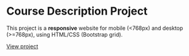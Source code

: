 # Course Description Project

This project is a **responsive** website for mobile (<768px) and desktop (>=768px), using HTML/CSS (Bootstrap grid).

[View project](https://terryheewonkim.github.io/Course-Description-Project/)
